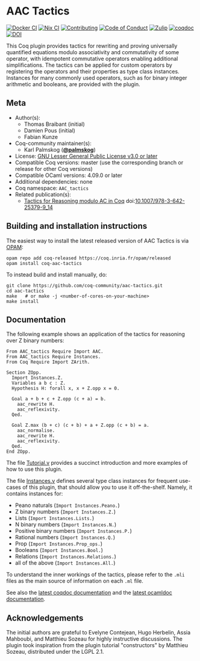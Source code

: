 <!---
This file was generated from `meta.yml`, please do not edit manually.
Follow the instructions on https://github.com/coq-community/templates to regenerate.
--->
# AAC Tactics

[![Docker CI][docker-action-shield]][docker-action-link]
[![Nix CI][nix-action-shield]][nix-action-link]
[![Contributing][contributing-shield]][contributing-link]
[![Code of Conduct][conduct-shield]][conduct-link]
[![Zulip][zulip-shield]][zulip-link]
[![coqdoc][coqdoc-shield]][coqdoc-link]
[![DOI][doi-shield]][doi-link]

[docker-action-shield]: https://github.com/coq-community/aac-tactics/actions/workflows/docker-action.yml/badge.svg?branch=master
[docker-action-link]: https://github.com/coq-community/aac-tactics/actions/workflows/docker-action.yml

[nix-action-shield]: https://github.com/coq-community/aac-tactics/actions/workflows/nix-action.yml/badge.svg?branch=master
[nix-action-link]: https://github.com/coq-community/aac-tactics/actions/workflows/nix-action.yml

[contributing-shield]: https://img.shields.io/badge/contributions-welcome-%23f7931e.svg
[contributing-link]: https://github.com/coq-community/manifesto/blob/master/CONTRIBUTING.md

[conduct-shield]: https://img.shields.io/badge/%E2%9D%A4-code%20of%20conduct-%23f15a24.svg
[conduct-link]: https://github.com/coq-community/manifesto/blob/master/CODE_OF_CONDUCT.md

[zulip-shield]: https://img.shields.io/badge/chat-on%20zulip-%23c1272d.svg
[zulip-link]: https://coq.zulipchat.com/#narrow/stream/237663-coq-community-devs.20.26.20users

[coqdoc-shield]: https://img.shields.io/badge/docs-coqdoc-blue.svg
[coqdoc-link]: https://coq-community.org/aac-tactics/docs/coqdoc/toc.html

[doi-shield]: https://zenodo.org/badge/DOI/10.1007/978-3-642-25379-9_14.svg
[doi-link]: https://doi.org/10.1007/978-3-642-25379-9_14

This Coq plugin provides tactics for rewriting and proving universally
quantified equations modulo associativity and commutativity of some operator,
with idempotent commutative operators enabling additional simplifications.
The tactics can be applied for custom operators by registering the operators and
their properties as type class instances. Instances for many commonly used operators,
such as for binary integer arithmetic and booleans, are provided with the plugin.

## Meta

- Author(s):
  - Thomas Braibant (initial)
  - Damien Pous (initial)
  - Fabian Kunze
- Coq-community maintainer(s):
  - Karl Palmskog ([**@palmskog**](https://github.com/palmskog))
- License: [GNU Lesser General Public License v3.0 or later](LICENSE)
- Compatible Coq versions: master (use the corresponding branch or release for other Coq versions)
- Compatible OCaml versions: 4.09.0 or later
- Additional dependencies: none
- Coq namespace: `AAC_tactics`
- Related publication(s):
  - [Tactics for Reasoning modulo AC in Coq](https://arxiv.org/abs/1106.4448) doi:[10.1007/978-3-642-25379-9_14](https://doi.org/10.1007/978-3-642-25379-9_14)

## Building and installation instructions

The easiest way to install the latest released version of AAC Tactics
is via [OPAM](https://opam.ocaml.org/doc/Install.html):

```shell
opam repo add coq-released https://coq.inria.fr/opam/released
opam install coq-aac-tactics
```

To instead build and install manually, do:

``` shell
git clone https://github.com/coq-community/aac-tactics.git
cd aac-tactics
make   # or make -j <number-of-cores-on-your-machine> 
make install
```


## Documentation

The following example shows an application of the tactics for reasoning over Z binary numbers:
```coq
From AAC_tactics Require Import AAC.
From AAC_tactics Require Instances.
From Coq Require Import ZArith.

Section ZOpp.
  Import Instances.Z.
  Variables a b c : Z.
  Hypothesis H: forall x, x + Z.opp x = 0.

  Goal a + b + c + Z.opp (c + a) = b.
    aac_rewrite H.
    aac_reflexivity.
  Qed.

  Goal Z.max (b + c) (c + b) + a + Z.opp (c + b) = a.
    aac_normalise.
    aac_rewrite H.
    aac_reflexivity.
  Qed.
End ZOpp.
```

The file [Tutorial.v](theories/Tutorial.v) provides a succinct introduction
and more examples of how to use this plugin.

The file [Instances.v](theories/Instances.v) defines several type class instances
for frequent use-cases of this plugin, that should allow you to use it off-the-shelf.
Namely, it contains instances for:

- Peano naturals (`Import Instances.Peano.`)
- Z binary numbers (`Import Instances.Z.`)
- Lists (`Import Instances.Lists.`)
- N binary numbers (`Import Instances.N.`)
- Positive binary numbers (`Import Instances.P.`)
- Rational numbers (`Import Instances.Q.`)
- Prop (`Import Instances.Prop_ops.`)
- Booleans (`Import Instances.Bool.`)
- Relations (`Import Instances.Relations.`)
- all of the above (`Import Instances.All.`)

To understand the inner workings of the tactics, please refer to
the `.mli` files as the main source of information on each `.ml` file.

See also the [latest coqdoc
documentation](https://coq-community.org/aac-tactics/docs/coqdoc/toc.html)
and the [latest ocamldoc
documentation](https://coq-community.org/aac-tactics/docs/ocamldoc/index.html).

## Acknowledgements

The initial authors are grateful to Evelyne Contejean, Hugo Herbelin,
Assia Mahboubi, and Matthieu Sozeau for highly instructive discussions.
The plugin took inspiration from the plugin tutorial "constructors" by
Matthieu Sozeau, distributed under the LGPL 2.1.

